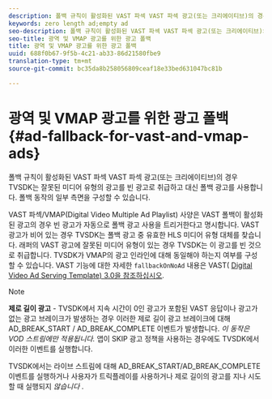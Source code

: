 ```yaml
---
description: 폴백 규칙이 활성화된 VAST 파섹 VAST 파섹 광고(또는 크리에이티브)의 경우 TVSDK는 잘못된 미디어 유형의 광고를 빈 광고로 취급하고 대신 폴백 광고를 사용합니다. 폴백 동작의 일부 측면을 구성할 수 있습니다.
keywords: zero length ad;empty ad
seo-description: 폴백 규칙이 활성화된 VAST 파섹 VAST 파섹 광고(또는 크리에이티브)의 경우 TVSDK는 잘못된 미디어 유형의 광고를 빈 광고로 취급하고 대신 폴백 광고를 사용합니다. 폴백 동작의 일부 측면을 구성할 수 있습니다.
seo-title: 광역 및 VMAP 광고를 위한 광고 폴백
title: 광역 및 VMAP 광고를 위한 광고 폴백
uuid: 688f0b67-9f5b-4c21-ab33-86d21580fbe9
translation-type: tm+mt
source-git-commit: bc35da8b258056809ceaf18e33bed631047bc81b

---
```



# 광역 및 VMAP 광고를 위한 광고 폴백 {#ad-fallback-for-vast-and-vmap-ads}

폴백 규칙이 활성화된 VAST 파섹 VAST 파섹 광고(또는 크리에이티브)의 경우 TVSDK는 잘못된 미디어 유형의 광고를 빈 광고로 취급하고 대신 폴백 광고를 사용합니다. 폴백 동작의 일부 측면을 구성할 수 있습니다.

VAST 파섹/VMAP(Digital Video Multiple Ad Playlist) 사양은 VAST 폴백이 활성화된 광고의 경우 빈 광고가 자동으로 폴백 광고 사용을 트리거한다고 명시합니다. VAST 광고가 비어 있는 경우 TVSDK는 폴백 광고 중 유효한 HLS 미디어 유형 대체를 찾습니다. 래퍼의 VAST 광고에 잘못된 미디어 유형이 있는 경우 TVSDK는 이 광고를 빈 것으로 취급합니다. TVSDK가 VMAP의 광고 인라인에 대해 동일해야 하는지 여부를 구성할 수 있습니다. VAST 기능에 대한 자세한 `fallbackOnNoAd` 내용은 VAST( [Digital Video Ad Serving Template) 3.0을 참조하십시오](https://www.iab.net/guidelines/508676/digitalvideo/vsuite/vast).

>[!NOTE]
>
>**제로 길이 광고** - TVSDK에서 지속 시간이 0인 광고가 포함된 VAST 응답이나 광고가 없는 광고 브레이크가 발생하는 경우 이러한 제로 길이 광고 브레이크에 대해 AD_BREAK_START / AD_BREAK_COMPLETE 이벤트가 발생합니다. *이 동작은 VOD 스트림에만 적용됩니다.* 앱이 SKIP 광고 정책을 사용하는 경우에도 TVSDK에서 이러한 이벤트를 실행합니다.
>
>TVSDK에서는 라이브 스트림에 대해 AD_BREAK_START/AD_BREAK_COMPLETE 이벤트를 실행하거나 사용자가 트릭플레이를 사용하거나 제로 길이의 광고를 지나 시도할 때 실행되지 *않습니다* .